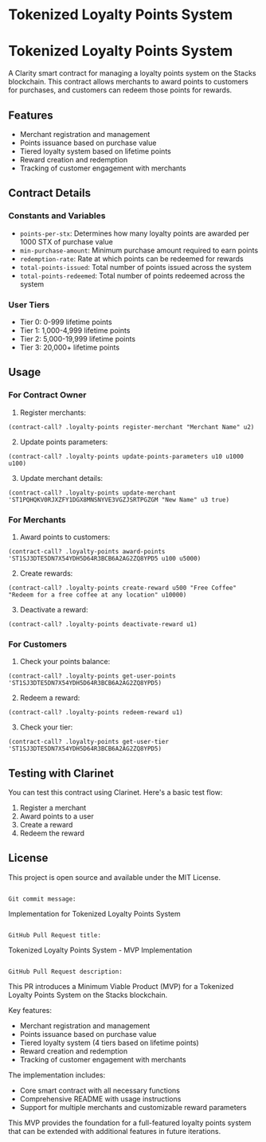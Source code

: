 # Tokenized Loyalty Points System
 
# Tokenized Loyalty Points System

A Clarity smart contract for managing a loyalty points system on the Stacks blockchain. This contract allows merchants to award points to customers for purchases, and customers can redeem those points for rewards.

## Features

- Merchant registration and management
- Points issuance based on purchase value
- Tiered loyalty system based on lifetime points
- Reward creation and redemption
- Tracking of customer engagement with merchants

## Contract Details

### Constants and Variables

- `points-per-stx`: Determines how many loyalty points are awarded per 1000 STX of purchase value
- `min-purchase-amount`: Minimum purchase amount required to earn points
- `redemption-rate`: Rate at which points can be redeemed for rewards
- `total-points-issued`: Total number of points issued across the system
- `total-points-redeemed`: Total number of points redeemed across the system

### User Tiers

- Tier 0: 0-999 lifetime points
- Tier 1: 1,000-4,999 lifetime points
- Tier 2: 5,000-19,999 lifetime points
- Tier 3: 20,000+ lifetime points

## Usage

### For Contract Owner

1. Register merchants:
```
(contract-call? .loyalty-points register-merchant "Merchant Name" u2)
```

2. Update points parameters:
```
(contract-call? .loyalty-points update-points-parameters u10 u1000 u100)
```

3. Update merchant details:
```
(contract-call? .loyalty-points update-merchant 'ST1PQHQKV0RJXZFY1DGX8MNSNYVE3VGZJSRTPGZGM "New Name" u3 true)
```

### For Merchants

1. Award points to customers:
```
(contract-call? .loyalty-points award-points 'ST1SJ3DTE5DN7X54YDH5D64R3BCB6A2AG2ZQ8YPD5 u100 u5000)
```

2. Create rewards:
```
(contract-call? .loyalty-points create-reward u500 "Free Coffee" "Redeem for a free coffee at any location" u10000)
```

3. Deactivate a reward:
```
(contract-call? .loyalty-points deactivate-reward u1)
```

### For Customers

1. Check your points balance:
```
(contract-call? .loyalty-points get-user-points 'ST1SJ3DTE5DN7X54YDH5D64R3BCB6A2AG2ZQ8YPD5)
```

2. Redeem a reward:
```
(contract-call? .loyalty-points redeem-reward u1)
```

3. Check your tier:
```
(contract-call? .loyalty-points get-user-tier 'ST1SJ3DTE5DN7X54YDH5D64R3BCB6A2AG2ZQ8YPD5)
```

## Testing with Clarinet

You can test this contract using Clarinet. Here's a basic test flow:

1. Register a merchant
2. Award points to a user
3. Create a reward
4. Redeem the reward

## License

This project is open source and available under the MIT License.
```

Git commit message:
```
Implementation for Tokenized Loyalty Points System
```

GitHub Pull Request title:
```
Tokenized Loyalty Points System - MVP Implementation
```

GitHub Pull Request description:
```
This PR introduces a Minimum Viable Product (MVP) for a Tokenized Loyalty Points System on the Stacks blockchain.

Key features:
- Merchant registration and management
- Points issuance based on purchase value
- Tiered loyalty system (4 tiers based on lifetime points)
- Reward creation and redemption
- Tracking of customer engagement with merchants

The implementation includes:
- Core smart contract with all necessary functions
- Comprehensive README with usage instructions
- Support for multiple merchants and customizable reward parameters

This MVP provides the foundation for a full-featured loyalty points system that can be extended with additional features in future iterations.
